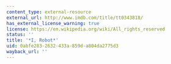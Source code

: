 ```yaml
---
content_type: external-resource
external_url: http://www.imdb.com/title/tt0343818/
has_external_license_warning: true
license: https://en.wikipedia.org/wiki/All_rights_reserved
status: ''
title: '*I, Robot*'
uid: 0abfe283-2632-433a-859d-a804da2775d3
wayback_url: ''
---
```

